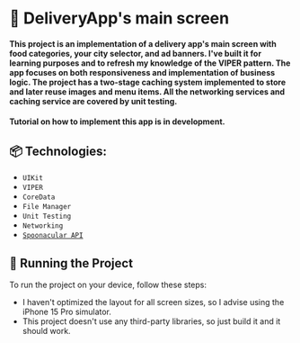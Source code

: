 # 🍕 DeliveryApp's main screen

#### This project is an implementation of a delivery app's main screen with food categories, your city selector, and ad banners. I've built it for learning purposes and to refresh my knowledge of the VIPER pattern. The app focuses on both responsiveness and implementation of business logic. The project has a two-stage caching system implemented to store and later reuse images and menu items. All the networking services and caching service are covered by unit testing.
#### Tutorial on how to implement this app is in development.

## 📦 Technologies:

* `UIKit`
* `VIPER`
* `CoreData`
* `File Manager`
* `Unit Testing`
* `Networking`
* [`Spoonacular API`](https://spoonacular.com/food-api)

## 🚦 Running the Project

To run the project on your device, follow these steps:

* I haven't optimized the layout for all screen sizes, so I advise using the iPhone 15 Pro simulator.
* This project doesn't use any third-party libraries, so just build it and it should work.
